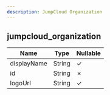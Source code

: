 ```yaml
---
description: JumpCloud Organization
---
```

jumpcloud_organization
----------------------

| **Name**    | **Type** | **Nullable** |
| ----------- | -------- | ------------ |
| displayName | String   | &check;      |
| id          | String   | &cross;      |
| logoUrl     | String   | &check;      |
